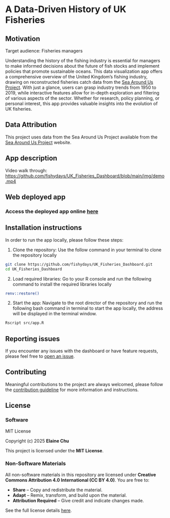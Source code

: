 # A Data-Driven History of UK Fisheries

## Motivation
Target audience: Fisheries managers

Understanding the history of the fishing industry is essential for managers to make informed decisions about the future of fish stocks and implement policies that promote sustainable oceans. This data visualization app offers a comprehensive overview of the United Kingdom’s fishing industry, drawing on reconstructed fisheries catch data from the [Sea Around Us Project](https://www.seaaroundus.org/).
With just a glance, users can grasp industry trends from 1950 to 2019, while interactive features allow for in-depth exploration and filtering of various aspects of the sector. Whether for research, policy planning, or personal interest, this app provides valuable insights into the evolution of UK fisheries.

## Data Attribution
This project uses data from the Sea Around Us Project available from the [Sea Around Us Project](https://www.seaaroundus.org/) website.

## App description
Video walk through:
https://github.com/fishydays/UK_Fisheries_Dashboard/blob/main/img/demo.mp4

## Web deployed app
### Access the deployed app online [here](https://01959c36-f31e-5e65-45b9-2d9d051e94ee.share.connect.posit.cloud/)

## Installation instructions
In order to run the app locally, please follow these steps:
1) Clone the repository: Use the follow command in your terminal to clone the repository locally
```bash
git clone https://github.com/fishydays/UK_Fisheries_Dashboard.git
cd UK_Fisheries_Dashboard
```
2) Load required libraries: Go to your R console and run the following command to install the required libraries locally
```bash
renv::restore()
```

2) Start the app: Navigate to the root director of the repository and run the following bash command in terminal to start the app locally, the address will be displayed in the terminal window.

```bash
Rscript src/app.R
```

## Reporting issues
If you encounter any issues with the dashboard or have feature requests, please feel free to [open an issue](https://github.com/fishydays/UK_Fisheries_Dashboard/issues).

## Contributing
Meaningful contributions to the project are always welcomed, please follow the [contribution guideline](https://github.com/fishydays/UK_Fisheries_Dashboard/blob/main/CONTRIBUTING.md) for more information and instructions.


## License
### **Software**  
MIT License  

Copyright (c) 2025 **Elaine Chu**  

This project is licensed under the **MIT License**.

### **Non-Software Materials**  
All non-software materials in this repository are licensed under **Creative Commons Attribution 4.0 International (CC BY 4.0)**. You are free to:  
- **Share** – Copy and redistribute the material.  
- **Adapt** – Remix, transform, and build upon the material.  
- **Attribution Required** – Give credit and indicate changes made.  

See the full license details [here](https://github.com/fishydays/UK_Fisheries_Dashboard/blob/main/LICENSE).  
